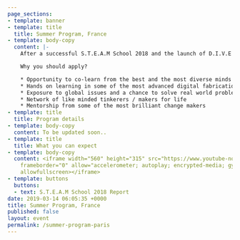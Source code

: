 ```yaml
---
page_sections:
- template: banner
- template: title
  title: Summer Program, France
- template: body-copy
  content: |-
    After a successful S.T.E.A.M School 2018 and the launch of D.I.V.E 2019, we bring to you yet another program to provide a global learning experience, this time in Paris, France. The **Summer Program** in France is a one month long project based program which Maker’s Asylum will be conducting in partnership with CRI, Interdisciplinary Research Center.

    Why you should apply?

    * Opportunity to co-learn from the best and the most diverse minds
    * Hands on learning in some of the most advanced digital fabrication labs
    * Exposure to global issues and a chance to solve real world problems using technology
    * Network of like minded tinkerers / makers for life
    * Mentorship from some of the most brilliant change makers
- template: title
  title: Program details
- template: body-copy
  content: To be updated soon..
- template: title
  title: What you can expect
- template: body-copy
  content: <iframe width="560" height="315" src="https://www.youtube-nocookie.com/embed/VglywTOj_rY"
    frameborder="0" allow="accelerometer; autoplay; encrypted-media; gyroscope; picture-in-picture"
    allowfullscreen></iframe>
- template: buttons
  buttons:
  - text: S.T.E.A.M School 2018 Report
date: 2019-03-14 06:05:35 +0000
title: Summer Program, France
published: false
layout: event
permalink: /summer-program-paris
---
```

